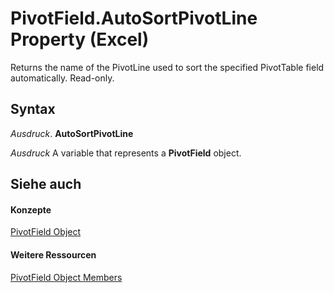 
# PivotField.AutoSortPivotLine Property (Excel)

Returns the name of the PivotLine used to sort the specified PivotTable field automatically. Read-only.


## Syntax

 _Ausdruck_. **AutoSortPivotLine**

 _Ausdruck_ A variable that represents a **PivotField** object.


## Siehe auch


#### Konzepte


[PivotField Object](52784960-e2da-b43a-1e37-2d4dae61c6d8.md)
#### Weitere Ressourcen


[PivotField Object Members](http://msdn.microsoft.com/library/4a6ea12a-072c-a386-c855-7bf5f6eadd46%28Office.15%29.aspx)